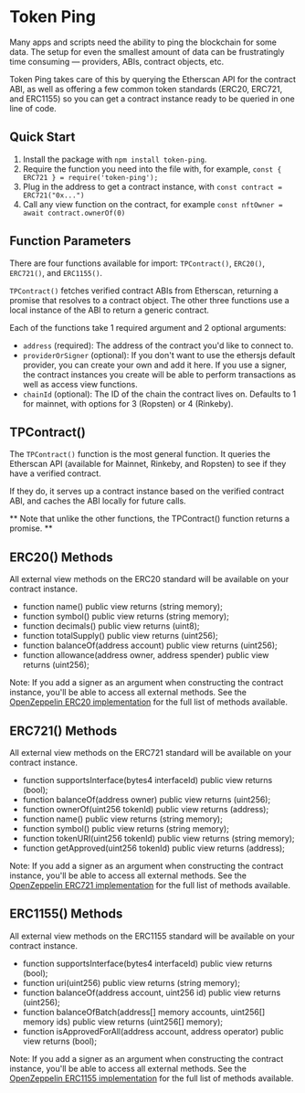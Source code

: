 # Token Ping

Many apps and scripts need the ability to ping the blockchain for some data. The setup for even the smallest amount of data can be frustratingly time consuming — providers, ABIs, contract objects, etc.

Token Ping takes care of this by querying the Etherscan API for the contract ABI, as well as offering a few common token standards (ERC20, ERC721, and ERC1155) so you can get a contract instance ready to be queried in one line of code.

## Quick Start

1. Install the package with `npm install token-ping`.
2. Require the function you need into the file with, for example, `const { ERC721 } = require('token-ping');`
3. Plug in the address to get a contract instance, with `const contract = ERC721("0x...")`
4. Call any view function on the contract, for example `const nftOwner = await contract.ownerOf(0)`

## Function Parameters

There are four functions available for import: `TPContract()`, `ERC20()`, `ERC721()`, and `ERC1155()`.

`TPContract()` fetches verified contract ABIs from Etherscan, returning a promise that resolves to a contract object. The other three functions use a local instance of the ABI to return a generic contract.

Each of the functions take 1 required argument and 2 optional arguments:

- `address` (required): The address of the contract you'd like to connect to.
- `providerOrSigner` (optional): If you don't want to use the ethersjs default provider, you can create your own and add it here. If you use a signer, the contract instances you create will be able to perform transactions as well as access view functions.
- `chainId` (optional): The ID of the chain the contract lives on. Defaults to 1 for mainnet, with options for 3 (Ropsten) or 4 (Rinkeby).

## TPContract()

The `TPContract()` function is the most general function. It queries the Etherscan API (available for Mainnet, Rinkeby, and Ropsten) to see if they have a verified contract.

If they do, it serves up a contract instance based on the verified contract ABI, and caches the ABI locally for future calls.

** Note that unlike the other functions, the TPContract() function returns a promise. **

## ERC20() Methods

All external view methods on the ERC20 standard will be available on your contract instance.

- function name() public view returns (string memory);
- function symbol() public view returns (string memory);
- function decimals() public view returns (uint8);
- function totalSupply() public view returns (uint256);
- function balanceOf(address account) public view returns (uint256);
- function allowance(address owner, address spender) public view returns (uint256);

Note: If you add a signer as an argument when constructing the contract instance, you'll be able to access all external methods. See the [OpenZeppelin ERC20 implementation](https://github.com/OpenZeppelin/openzeppelin-contracts/blob/master/contracts/token/ERC20/ERC20.sol) for the full list of methods available.

## ERC721() Methods

All external view methods on the ERC721 standard will be available on your contract instance.

- function supportsInterface(bytes4 interfaceId) public view returns (bool);
- function balanceOf(address owner) public view returns (uint256);
- function ownerOf(uint256 tokenId) public view returns (address);
- function name() public view returns (string memory);
- function symbol() public view returns (string memory);
- function tokenURI(uint256 tokenId) public view returns (string memory);
- function getApproved(uint256 tokenId) public view returns (address);

Note: If you add a signer as an argument when constructing the contract instance, you'll be able to access all external methods. See the [OpenZeppelin ERC721 implementation](https://github.com/OpenZeppelin/openzeppelin-contracts/blob/master/contracts/token/ERC721/ERC721.sol) for the full list of methods available.


## ERC1155() Methods

All external view methods on the ERC1155 standard will be available on your contract instance.

- function supportsInterface(bytes4 interfaceId) public view returns (bool);
- function uri(uint256) public view returns (string memory);
- function balanceOf(address account, uint256 id) public view returns (uint256);
- function balanceOfBatch(address[] memory accounts, uint256[] memory ids) public view returns (uint256[] memory);
- function isApprovedForAll(address account, address operator) public view returns (bool);
 
 Note: If you add a signer as an argument when constructing the contract instance, you'll be able to access all external methods. See the [OpenZeppelin ERC1155 implementation](https://github.com/OpenZeppelin/openzeppelin-contracts/blob/master/contracts/token/ERC1155/ERC1155.sol) for the full list of methods available.
